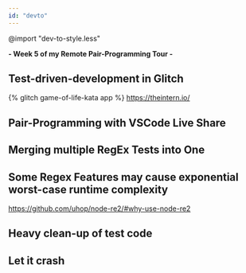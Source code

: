 ```yaml
---
id: "devto"
---
```

@import "dev-to-style.less"

**- Week 5 of my Remote Pair-Programming Tour -**

## Test-driven-development in Glitch
{% glitch game-of-life-kata app %}
https://theintern.io/

## Pair-Programming with VSCode Live Share

## Merging multiple RegEx Tests into One

## Some Regex Features may cause exponential worst-case runtime complexity 
https://github.com/uhop/node-re2/#why-use-node-re2

## Heavy clean-up of test code

## Let it crash 